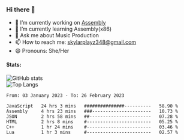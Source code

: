 ### Hi there 👋

- 🔭 I’m currently working on [Assembly](https://github.com/SkylarPlayz348/Assembly-Coding)
- 🌱 I’m currently learning Assembly(x86)
- 💬 Ask me about Music Production
- 📫 How to reach me: skylarplayz348@gmail.com
- 😄 Pronouns: She/Her

#### Stats:
![GitHub stats](https://github-readme-stats.vercel.app/api?username=skylarplayz348&count_private=true&show_icons=true&theme=omni)
<br>
![Top Langs](https://github-readme-stats.vercel.app/api/top-langs/?username=skylarplayz348&layout=compact&theme=omni)
<!--START_SECTION:waka-->

```text
From: 03 January 2023 - To: 26 February 2023

JavaScript   24 hrs 3 mins   ###############----------   58.90 %
Assembly     4 hrs 23 mins   ###----------------------   10.73 %
JSON         2 hrs 58 mins   ##-----------------------   07.28 %
HTML         2 hrs 8 mins    #------------------------   05.25 %
C++          1 hr 24 mins    #------------------------   03.46 %
Lua          1 hr 3 mins     #------------------------   02.57 %
```

<!--END_SECTION:waka-->
